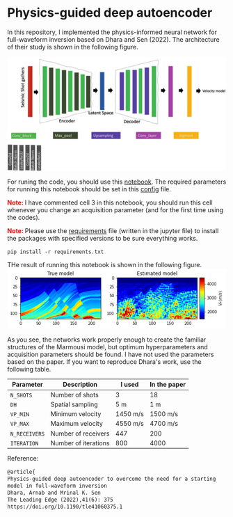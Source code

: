 Physics-guided deep autoencoder
===============================

In this repository, I implemented the physics-informed neural network for full-waveform inversion based on Dhara and Sen (2022). 
The architecture of their study is shown in the following figure. 
 
![architecture](/readme_files/architecture.jpg)

For runing the code, you should use this [notebook](https://github.com/AmirMardan/pinn_fwi/blob/main/pinn_fwi.ipynb).
The required parameters for running this notebook should be set in this [config](https://github.com/AmirMardan/pinn_fwi/blob/main/config.py) file.

<span style='color:red; font-weight:bold;'>Note: </span> I have commented cell 3 in this notebook, you should run this cell whenever you change an acquisition parameter (and for the first time using the codes).

<span style='color:red; font-weight:bold;'>Note: </span> Please use the [requirements](https://github.com/AmirMardan/pinn_fwi/blob/main/requirements.txt) file (written in the jupyter file) to install the packages with specified versions to be sure everything works.
```console
pip install -r requirements.txt
```
THe result of running this notebook is shown in the following figure. 
![res](/readme_files/result_800.png)

As you see, the networks work properly enough to create the familiar structures of the Marmousi model, but optimum hyperparameters and acquisition parameters should be found.
I have not used the parameters based on the paper.
If you want to reproduce Dhara's work, use the following table.


| Parameter      | Description      |  I used  |  In the paper  |
| ----------- | -----------         |   ------ | -----------    |
| `N_SHOTS`      | Number of shots  |  3       | 18             |
| `DH`   | Spatial sampling         | 5 m      | 1 m            |
| `VP_MIN`| Minimum velocity        | 1450 m/s | 1500 m/s       |
| `VP_MAX`| Maximum velocity        | 4550 m/s | 4700 m/s       |
| `N_RECEIVERS`| Number of receivers| 447      | 200            |
| `ITERATION`| Number of iterations | 800      | 4000           |


Reference:
```
@article{
Physics-guided deep autoencoder to overcome the need for a starting model in full-waveform inversion
Dhara, Arnab and Mrinal K. Sen
The Leading Edge (2022),41(6): 375
https://doi.org/10.1190/tle41060375.1
```